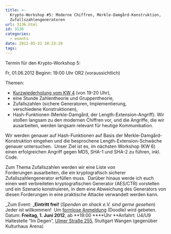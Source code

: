 ```yaml
---
title: >-
  Krypto-Workshop #5: Moderne Chiffren, Merkle-Damgård-Konstruktion,
  Zufallszahlengeneratoren
url: 3136.html
id: 3136
categories:
  - events
date: 2012-05-31 18:23:29
tags:
---
```


Termin für den Krypto-Workshop 5:

Fr, 01.06.2012
Beginn: 19:00 Uhr
OR2 (voraussichtlich)

Themen:

*   [Kurzwiederholung vom KW 4](https://blog.shackspace.de/?p=3117) (von 19-20 Uhr),
*   eine Stunde Zahlentheorie und Gruppentheorie,
*   Zufallszahlen (sichere Generatoren, Implementierung, verschiedene Konstruktionen),
*   Hash-Funktionen (Merkle-Damgård, der Length-Extension-Angriff).
Wir stoßen langsam zu den modernen Chiffren vor, und die Angriffe, die wir ausarbeiten, werden langsam relevant für heutige Kommunikation.

Wir werden genauer auf Hash-Funktionen auf Basis der Merkle-Damgård-Konstruktion eingehen und die besprochene Length-Extension-Schwäche genauer untersuchen.  Unser Ziel ist es, im nächsten Workshop (KW 6) einen erfolgreichen Angriff gegen MD5, SHA-1 und SHA-2 zu führen, inkl. Code.

Zum Thema Zufallszahlen werden wir eine Liste von Forderungen ausarbeiten, die ein kryptografisch sicherer Zufallszahlengenerator erfüllen muss.  Darüber hinaus werde ich euch einen weit verbreiteten kryptografischen Generator (AES/CTR) vorstellen und ein Szenario konstruieren, in dem eine Abweichung des Generators von diesen Forderungen in eine praktische Attacke verwandelt werden kann.

_Zum Event:
_**Eintritt frei!** (_Spenden an shack e.V. sind gerne gesehen_) Jeder ist willkommen!  Um [formlose Anmeldung](http://www.doodle.com/cw42zbmqrdtbwftx) (Doodle) wird gebeten.
Datum: **Freitag, 1\. Juni 2012**, ab **19:00 ****Uhr
**Anfahrt: U4/U9 Haltestelle “Im Degen”, [Ulmer Straße 255](https://blog.shackspace.de/?page_id=713), Stuttgart Wangen (gegenüber Kulturhaus Arena)